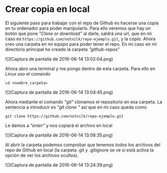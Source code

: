 # Crear copia en local

El siguiente paso para trabajar con el repo de Github es hacerse una copia en tu ordenador para poder manipularlo. Para ello veremos que hay un botón que pone _"Clone or download"_ al darle, saldrá una url, que en mi caso es ```https://github.com/notnilk/repo-ejemplo.git```, y la copio.
Ahora creo una carpeta en mi equipo para poder tener el repo. En mi caso en mi directorio principal he creado la carpeta _"github-repos"_ 

![](Captura de pantalla de 2016-06-14 13:02:04.png)

Ahora abro una terminal y me pongo dentro de esta carpeta. Para ello en Linux uso el comando 

```cd <nombre_carpeta>```

![](Captura de pantalla de 2016-06-14 13:04:45.png)

Ahora mediante el comando _"git"_ clonamos el repositorio en esa carpeta. La sentencia a introducir es _"git clone <url del repo>"_ así que en mi caso queda como 

```git clone https://github.com/notnilk/repo-ejemplo.git```

Le damos a _"enter"_ y nos copiará el archivo en local

![](Captura de pantalla de 2016-06-14 13:08:35.png)

Al abrir la carpeta podemos comprobar que tenemos todos los archivos del repo de Github en local (la carpeta .git y .gitignore se ve si está activa la opción de ver los archivos ocultos).

![](Captura de pantalla de 2016-06-14 13:24:39.png)

